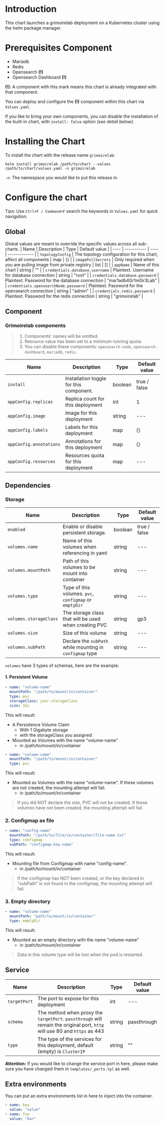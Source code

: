 # Introduction
This chart launches a grimoirelab deployment on a Kubernetes cluster using the helm package manager.


# Prerequisites Component
- Mariadb
- Redis
- Opensearch **(!)**
- Opensearch Dashboard **(!)**


**(!)**: A component with this mark means this chart is already integrated with that component.

You can deploy and configure the **(!)** component within this chart via `Values.yaml`.

If you like to bring your own components, you can disable the installation of the built-in chart, with `install: false` option *(see detail below)*.



# Installing the Chart

To install the chart with the release name `grimoirelab`:
```console
helm install grimoirelab /path/to/chart --values /path/to/chart/values.yaml -n grimoirelab
```
`-n`: The namespace you would like to put this release in.




# Configure the chart

Tips: Use `Ctrl+F / Command+F` search the keywords in `Values.yaml` for quick navigation.




## Global

Global values are meant to override the specific values across all sub-charts.
| Name | Description | Type | Default value |
| ---- | ----------- | ---- | ------------- |
| `topologyConfig` | The topology configuration for this chart, affect all components | map | {} |
| `imagePullSecrets` | Only required when you are pulling image from private registry | list | [] |
| `appName` | Name of this chart | string | "" |
| `credentials.database.username` | Plaintext. Username for database connection | string | "root" |
| `credentials.database.password` | Plaintext. Password for the database connection | "mar1adb4Gr1m0ir3Lab" |
| `credentials.opensearchNode.password` | Plaintext. Password for the opensearch connection | string | "admin" |
| `credentials.redis.password` | Plaintext. Password for the redis connection | string | "grimoirelab" |


## Component

### Grimoirelab components

>  1. Components' names will be omitted.
>  2. Resource value has been set to a minimum running quota.
>  3. You can disable these components: `opensearch-node`, `opensearch-dashboard`, `mariadb`, `redis`.

| Name | Description | Type | Default value |
| ---- | ----------- | ---- | ------------- |
| `install` | Installation toggle for this component. | boolean | true / false |
| `appConfig.replicas` | Replica count for this deployment | int | 1 |
| `appConfig.image` | Image for this deployment | string | --- |
| `appConfig.labels` | Labels for this deployment | map | {} |
| `appConfig.annotations` | Annotations for this deployment | map | {} |
| `appConfig.resources` | Resources quota for this deployment | map | --- |




## Dependencies

### Storage

| Name | Description | Type | Default value |
| ---- | ----------- | ---- | ------------- |
| `enabled` | Enable or disable persistent storage. | boolean | true / false |
| `volumes.name` | Name of this volumes when referencing in yaml | string | --- |
| `volumes.mountPath` | Path of this volumes to be mount into container | string | --- |
| `volumes.type` | Type of this volumes. `pvc`, `configmap` or `emptyDir` | string | --- |
| `volumes.storageClass` | The storage class that will be used when creating PVC | string | gp3 |
| `volumes.size` | Size of this volume | string | --- |
| `volumes.subPath` | Declare the `subPath` while mounting in `configmap` type | string | --- |


 `volumes` have 3 types of schemas, here are the example:

#### 1.  Persistent Volume
```yaml
- name: "volume-name"
  mountPath: "/path/to/mount/in/container"
  type: pvc
  storageClass: your-storageClass
  size: 1Gi
```
This will result:
- A Persistence Volume Claim
  - With 1 Gigabyte storage
  - with the storageClass you assigned
- Mounted as Volumes with the name "volume-name"
  - in /path/to/mount/in/container



```yaml
- name: "volume-name"
  mountPath: "/path/to/mount/in/container"
  type: pvc
```
This will result:
- Mounted as Volumes with the name "volume-name". If these volumes are not created, the mounting attempt will fail.
  - in /path/to/mount/in/container
> If you did NOT declare the size, PVC will not be created. If these volumes have not been created, the mounting attempt will fail.



###  2. Configmap as file
```yaml
- name: "config-name"
  mountPath: "/path/to/file/in/container/file-name.txt"
  type: configmap
  subPath: "configmap-key-name"
```

This will result:
- Mounting file from Configmap with name "config-name".
  - in /path/to/mount/in/container
> If the configmap has NOT been created, or the key declared in "subPath" is not found in the configmap, the mounting attempt will fail.



###  3. Empty directory
```yaml
- name: "volume-name"
  mountPath: "path/to/mount/in/container"
  type: emptyDir
```

This will result:
- Mounted as an empty directory with the name "volume-name"
  - in /path/to/mount/in/container
> Data in this volume type will be lost when the pod is restarted.




## Service

| Name | Description | Type | Default value |
| ---- | ----------- | ---- | ------------- |
| `targetPort` | The port to expose for this deployment | int | --- |
| `schema` | The method when proxy the `targetPort`. `passthrough` will remain the original port, `http` will use 80 and `https` as 443 | string | passthrough |
| `type` | The type of the services for this deployment, default (empty) is `ClusterIP` | string | "" |

**Attention:** If you would like to change the service port in here, please make sure you have changed them in `templates/_ports.tpl` as well.



## Extra environments

You can put an extra environments list in here to inject into the container.
```yaml
- name: key
  value: "value"
- name: foo
  value: "bar"
```

